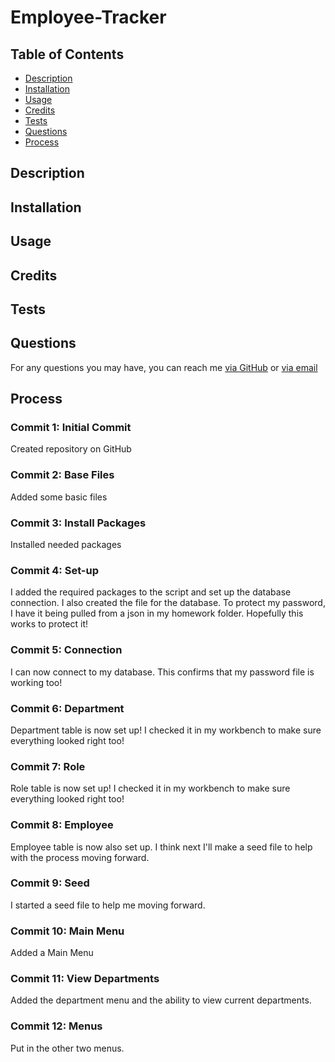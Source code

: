 # Employee-Tracker

## Table of Contents

* [Description](#description)
* [Installation](#installation)
* [Usage](#usage)
* [Credits](#credits)
* [Tests](#tests)
* [Questions](#questions)
* [Process](#process)

## Description 

## Installation 

## Usage

## Credits

## Tests

## Questions
For any questions you may have, you can reach me [via GitHub](https://github.com/Kayn-Pleiades) or [via email](mailto:kayn.pleiades@gmail.com)

## Process

### Commit 1: Initial Commit
Created repository on GitHub

### Commit 2: Base Files
Added some basic files

### Commit 3: Install Packages
Installed needed packages

### Commit 4: Set-up
I added the required packages to the script and set up the database connection. I also created the file for the database. To protect my password, I have it being pulled from a json in my homework folder. Hopefully this works to protect it!

### Commit 5: Connection
I can now connect to my database. This confirms that my password file is working too!

### Commit 6: Department
Department table is now set up! I checked it in my workbench to make sure everything looked right too! 

### Commit 7: Role
Role table is now set up! I checked it in my workbench to make sure everything looked right too! 

### Commit 8: Employee
Employee table is now also set up. I think next I'll make a seed file to help with the process moving forward. 

### Commit 9: Seed
I started a seed file to help me moving forward.

### Commit 10: Main Menu
Added a Main Menu

### Commit 11: View Departments
Added the department menu and the ability to view current departments.

### Commit 12: Menus
Put in the other two menus.